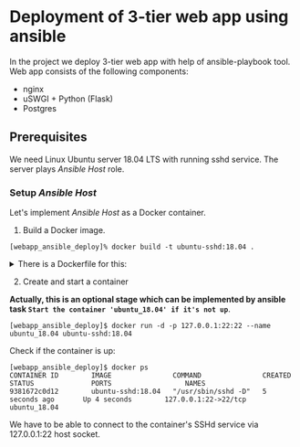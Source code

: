 # Deployment of 3-tier web app using ansible

In the project we deploy 3-tier web app with help of ansible-playbook tool. Web app consists of the following components:
* nginx
* uSWGI + Python (Flask)
* Postgres

## Prerequisites

We need Linux Ubuntu server 18.04 LTS with running sshd service. The server plays *Ansible Host* role.

### Setup *Ansible Host*

Let's implement *Ansible Host* as a Docker container.
1. Build a Docker image.

```
[webapp_ansible_deploy]% docker build -t ubuntu-sshd:18.04 .
```
<details>
  <summary>There is a Dockerfile for this:</summary>

```dockerfile
# Base image
FROM ubuntu:18.04

# Install packets
RUN apt-get update && apt-get install -y python openssh-server

# To set up SSHd service in a container
RUN mkdir /var/run/sshd
RUN echo 'root:secret' | chpasswd
RUN sed -i 's/PermitRootLogin prohibit-password/PermitRootLogin yes/' /etc/ssh/sshd_config

# SSH login fix. Otherwise user is kicked off after login
RUN sed 's@session\s*required\s*pam_loginuid.so@session optional pam_loginuid.so@g' -i /etc/pam.d/sshd

ENV NOTVISIBLE "in users profile"
RUN echo "export VISIBLE=now" >> /etc/profile

EXPOSE 22

CMD ["/usr/sbin/sshd", "-D"]
```

</details>

2. Create and start a container

**Actually, this is an optional stage which can be implemented by ansible task `Start the container 'ubuntu_18.04' if it's not up`**.

```
[webapp_ansible_deploy]$ docker run -d -p 127.0.0.1:22:22 --name ubuntu_18.04 ubuntu-sshd:18.04
```

Check if the container is up:
```
[webapp_ansible_deploy]$ docker ps
CONTAINER ID        IMAGE               COMMAND               CREATED             STATUS              PORTS                  NAMES
9381672c0d12        ubuntu-sshd:18.04   "/usr/sbin/sshd -D"   5 seconds ago       Up 4 seconds        127.0.0.1:22->22/tcp   ubuntu_18.04
```
We have to be able to connect to the container's SSHd service via 127.0.0.1:22 host socket.
